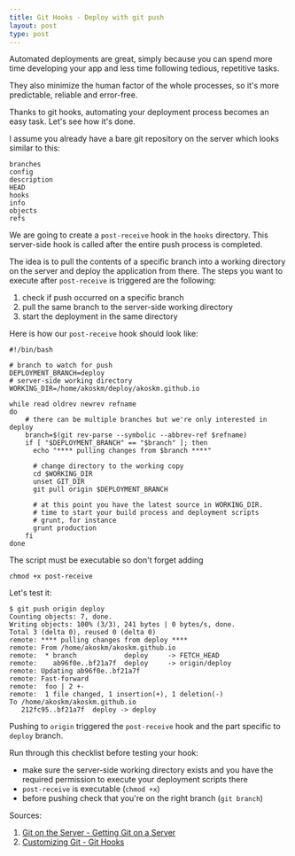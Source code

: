 ```yaml
---
title: Git Hooks - Deploy with git push
layout: post
type: post
---
```


Automated deployments are great, simply because you can spend more time developing your app and less time following tedious, repetitive tasks.

They also minimize the human factor of the whole processes, so it's more predictable, reliable and error-free.

Thanks to git hooks, automating your deployment process becomes an easy task. Let's see how it's done.

I assume you already have a bare git repository on the server which looks similar to this:

<pre><code class="hljs text">branches
config
description
HEAD
hooks
info
objects
refs
</code></pre>

We are going to create a `post-receive` hook in the `hooks` directory. This server-side hook is called after the entire push process is completed.

The idea is to pull the contents of a specific branch into a working directory on the server and deploy the application from there. The steps you want to execute after `post-receive` is triggered are the following:

1. check if push occurred on a specific branch
2. pull the same branch to the server-side working directory
3. start the deployment in the same directory

Here is how our `post-receive` hook should look like:

<pre><code>#!/bin/bash

# branch to watch for push
DEPLOYMENT_BRANCH=deploy
# server-side working directory
WORKING_DIR=/home/akoskm/deploy/akoskm.github.io

while read oldrev newrev refname
do
    # there can be multiple branches but we're only interested in deploy
    branch=$(git rev-parse --symbolic --abbrev-ref $refname)
    if [ "$DEPLOYMENT_BRANCH" == "$branch" ]; then
      echo "**** pulling changes from $branch ****"

      # change directory to the working copy
      cd $WORKING_DIR
      unset GIT_DIR
      git pull origin $DEPLOYMENT_BRANCH

      # at this point you have the latest source in WORKING_DIR.
      # time to start your build process and deployment scripts
      # grunt, for instance
      grunt production
    fi
done
</code></pre>

The script must be executable so don't forget adding

<pre><code class="hljs text">chmod +x post-receive
</code></pre>

Let's test it:

<pre><code class="hljs text">$ git push origin deploy
Counting objects: 7, done.
Writing objects: 100% (3/3), 241 bytes | 0 bytes/s, done.
Total 3 (delta 0), reused 0 (delta 0)
remote: **** pulling changes from deploy ****
remote: From /home/akoskm/akoskm.github.io
remote:  * branch            deploy     -> FETCH_HEAD
remote:    ab96f0e..bf21a7f  deploy     -> origin/deploy
remote: Updating ab96f0e..bf21a7f
remote: Fast-forward
remote:  foo | 2 +-
remote:  1 file changed, 1 insertion(+), 1 deletion(-)
To /home/akoskm/akoskm.github.io
   212fc95..bf21a7f  deploy -> deploy
</code></pre>

Pushing to `origin` triggered the `post-receive` hook and the part specific to `deploy` branch.

Run through this checklist before testing your hook:

+ make sure the server-side working directory exists and you have the required permission to execute your deployment scripts there
+ `post-receive` is executable (`chmod +x`)
+ before pushing check that you're on the right branch (`git branch`)

Sources:

1. [Git on the Server - Getting Git on a Server](https://git-scm.com/book/en/v2/Git-on-the-Server-Getting-Git-on-a-Server)
2. [Customizing Git - Git Hooks](https://git-scm.com/book/en/v2/Customizing-Git-Git-Hooks)
